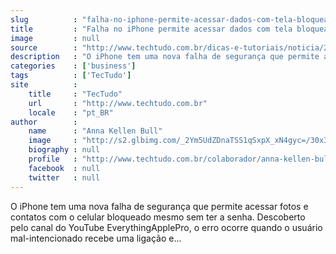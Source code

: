 ```yaml
---
slug          : "falha-no-iphone-permite-acessar-dados-com-tela-bloqueada-saiba-evitar"
title         : "Falha no iPhone permite acessar dados com tela bloqueada; saiba evitar"
image         : null
source        : "http://www.techtudo.com.br/dicas-e-tutoriais/noticia/2016/11/falha-no-iphone-permite-acessar-dados-com-tela-bloqueada-saiba-evitar.html"
description   : "O iPhone tem uma nova falha de segurança que permite acessar fotos e contatos com o celular bloqueado mesmo sem ter a senha. Descoberto pelo canal do YouTube EverythingApplePro, o erro ocorre quando o usuário mal-intencionado recebe uma ligação e..."
categories    : ['business']
tags          : ['TecTudo']
site          :
    title     : "TecTudo"
    url       : "http://www.techtudo.com.br"
    locale    : "pt_BR"
author        :
    name      : "Anna Kellen Bull"
    image     : "http://s2.glbimg.com/_2Ym5UdZDnaTSS1qSxpX_xN4gyc=/30x30/s2.glbimg.com/EaO29fGOa479ynVkeoZWNXfU5SY=/0x0:960x960/140x140/s.glbimg.com/po/tt2/f/original/2015/06/27/11208649_10153400629493875_5669781005534894056_n.jpg"
    biography : null
    profile   : "http://www.techtudo.com.br/colaborador/anna-kellen-bull.html"
    facebook  : null
    twitter   : null
---
```


O iPhone tem uma nova falha de segurança que permite acessar fotos e contatos com o celular bloqueado mesmo sem ter a senha. Descoberto pelo canal do YouTube EverythingApplePro, o erro ocorre quando o usuário mal-intencionado recebe uma ligação e...
